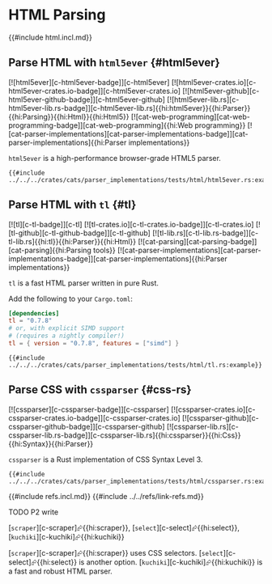 # HTML Parsing

{{#include html.incl.md}}

## Parse HTML with `html5ever` {#html5ever}

[![html5ever][c-html5ever-badge]][c-html5ever] [![html5ever-crates.io][c-html5ever-crates.io-badge]][c-html5ever-crates.io] [![html5ever-github][c-html5ever-github-badge]][c-html5ever-github] [![html5ever-lib.rs][c-html5ever-lib.rs-badge]][c-html5ever-lib.rs]{{hi:html5ever}}{{hi:Parser}}{{hi:Parsing}}{{hi:Html}}{{hi:Html5}} [![cat-web-programming][cat-web-programming-badge]][cat-web-programming]{{hi:Web programming}} [![cat-parser-implementations][cat-parser-implementations-badge]][cat-parser-implementations]{{hi:Parser implementations}}

`html5ever` is a high-performance browser-grade HTML5 parser.

```rust,editable
{{#include ../../../crates/cats/parser_implementations/tests/html/html5ever.rs:example}}
```

## Parse HTML with `tl` {#tl}

[![tl][c-tl-badge]][c-tl] [![tl-crates.io][c-tl-crates.io-badge]][c-tl-crates.io] [![tl-github][c-tl-github-badge]][c-tl-github] [![tl-lib.rs][c-tl-lib.rs-badge]][c-tl-lib.rs]{{hi:tl}}{{hi:Parser}}{{hi:Html}} [![cat-parsing][cat-parsing-badge]][cat-parsing]{{hi:Parsing tools}} [![cat-parser-implementations][cat-parser-implementations-badge]][cat-parser-implementations]{{hi:Parser implementations}}

`tl` is a fast HTML parser written in pure Rust.

Add the following to your `Cargo.toml`:

```toml
[dependencies]
tl = "0.7.8"
# or, with explicit SIMD support
# (requires a nightly compiler!)
tl = { version = "0.7.8", features = ["simd"] }
```

```rust,editable
{{#include ../../../crates/cats/parser_implementations/tests/html/tl.rs:example}}
```

## Parse CSS with `cssparser` {#css-rs}

[![cssparser][c-cssparser-badge]][c-cssparser] [![cssparser-crates.io][c-cssparser-crates.io-badge]][c-cssparser-crates.io] [![cssparser-github][c-cssparser-github-badge]][c-cssparser-github] [![cssparser-lib.rs][c-cssparser-lib.rs-badge]][c-cssparser-lib.rs]{{hi:cssparser}}{{hi:Css}}{{hi:Syntax}}{{hi:Parser}}

`cssparser` is a Rust implementation of CSS Syntax Level 3.

```rust,editable
{{#include ../../../crates/cats/parser_implementations/tests/html/cssparser.rs:example}}
```

{{#include refs.incl.md}}
{{#include ../../refs/link-refs.md}}

<div class="hidden">
TODO P2 write

[`scraper`][c-scraper]⮳{{hi:scraper}}, [`select`][c-select]⮳{{hi:select}}, [`kuchiki`][c-kuchiki]⮳{{hi:kuchiki}}

[`scraper`][c-scraper]⮳{{hi:scraper}} uses CSS selectors. [`select`][c-select]⮳{{hi:select}} is another option. [`kuchiki`][c-kuchiki]⮳{{hi:kuchiki}} is a fast and robust HTML parser.

</div>
